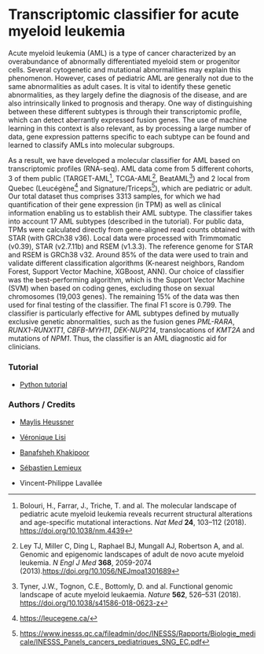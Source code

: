# Transcriptomic classifier for acute myeloid leukemia

Acute myeloid leukemia (AML) is a type of cancer characterized by an overabundance of abnormally differentiated myeloid stem or progenitor cells. Several cytogenetic and mutational abnormalities may explain this phenomenon. However, cases of pediatric AML are generally not due to the same abnormalities as adult cases. It is vital to identify these genetic abnormalities, as they largely define the diagnosis of the disease, and are also intrinsically linked to prognosis and therapy. One way of distinguishing between these different subtypes is through their transcriptomic profile, which can detect aberrantly expressed fusion genes. The use of machine learning in this context is also relevant, as by processing a large number of data, gene expression patterns specific to each subtype can be found and learned to classify AMLs into molecular subgroups.


As a result, we have developed a molecular classifier for AML based on transcriptomic profiles (RNA-seq). AML data come from 5 different cohorts, 3 of them public (TARGET-AML[^1], TCGA-AML[^2], BeatAML[^3]) and 2 local from Quebec (Leucégène[^4] and Signature/Triceps[^5]), which are pediatric or adult. Our total dataset thus comprises 3313 samples, for which we had quantification of their gene expression (in TPM) as well as clinical information enabling us to establish their AML subtype. The classifier takes into account 17 AML subtypes (described in the tutorial). For public data, TPMs were calculated directly from gene-aligned read counts obtained with STAR (with GRCh38 v36). Local data were processed with Trimmomatic (v0.39), STAR (v2.7.11b) and RSEM (v1.3.3). The reference genome for STAR and RSEM is GRCh38 v32. Around 85% of the data were used to train and validate different classification algorithms (K-nearest neighbors, Random Forest, Support Vector Machine, XGBoost, ANN). Our choice of classifier was the best-performing algorithm, which is the Support Vector Machine (SVM) when based on coding genes, excluding those on sexual chromosomes (19,003 genes). The remaining 15% of the data was then used for final testing of the classifier. The final F1 score is 0.799. The classifier is particularly effective for AML subtypes defined by mutually exclusive genetic abnormalities, such as the fusion genes *PML-RARA*, *RUNX1-RUNX1T1*, *CBFB-MYH11*, *DEK-NUP214*, translocations of *KMT2A* and mutations of *NPM1*. Thus, the classifier is an AML diagnostic aid for clinicians.


### Tutorial

- [Python tutorial](https://github.com/lavalleelab/AML-subtype-classifier/blob/add-classifier/AML_subtype_classifier_python.ipynb)


### Authors / Credits

- [Maylis Heussner](https://github.com/maheuss)
- [Véronique Lisi](https://github.com/veroniquelisichusj)
- [Banafsheh Khakipoor](https://github.com/BanafshehKhaki)
- [Sébastien Lemieux](https://github.com/sebastien-lemieux)
- Vincent-Philippe Lavallée

  
  [^1]: Bolouri, H., Farrar, J., Triche, T. and al. The molecular landscape of pediatric acute myeloid leukemia reveals recurrent structural alterations and age-specific mutational interactions. *Nat Med* **24**, 103–112 (2018). https://doi.org/10.1038/nm.4439 
  [^2]: Ley TJ, Miller C, Ding L, Raphael BJ, Mungall AJ, Robertson A, and al. Genomic and epigenomic landscapes of adult de novo acute myeloid leukemia. *N Engl J Med* **368**, 2059-2074 (2013).https://doi.org/10.1056/NEJmoa1301689 
  [^3]: Tyner, J.W., Tognon, C.E., Bottomly, D. and al. Functional genomic landscape of acute myeloid leukaemia. *Nature* **562**, 526–531 (2018). https://doi.org/10.1038/s41586-018-0623-z
  [^4]: https://leucegene.ca/
  [^5]: https://www.inesss.qc.ca/fileadmin/doc/INESSS/Rapports/Biologie_medicale/INESSS_Panels_cancers_pediatriques_SNG_EC.pdf
